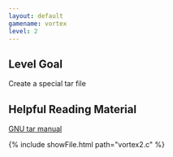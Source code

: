 ```yaml
---
layout: default
gamename: vortex
level: 2
---
```

Level Goal
----------
Create a special tar file

Helpful Reading Material
------------------------
[GNU tar manual][]

{% include showFile.html path="vortex2.c" %}

[GNU tar manual]: http://linux.die.net/man/1/tar
